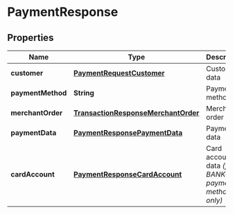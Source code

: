 
# PaymentResponse

## Properties
Name | Type | Description | Notes
------------ | ------------- | ------------- | -------------
**customer** | [**PaymentRequestCustomer**](PaymentRequestCustomer.md) | Customer data |  [optional]
**paymentMethod** | **String** | Payment method |  [optional]
**merchantOrder** | [**TransactionResponseMerchantOrder**](TransactionResponseMerchantOrder.md) | Merchant order data |  [optional]
**paymentData** | [**PaymentResponsePaymentData**](PaymentResponsePaymentData.md) | Payment data |  [optional]
**cardAccount** | [**PaymentResponseCardAccount**](PaymentResponseCardAccount.md) | Card account data *(for BANKCARD payment method only)* |  [optional]



